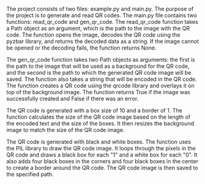The project consists of two files: example.py and main.py. The purpose of the project is to generate and read QR codes. The main.py file contains two functions: read_qr_code and gen_qr_code. The read_qr_code function takes a Path object as an argument, which is the path to the image with the QR code. The function opens the image, decodes the QR code using the pyzbar library, and returns the decoded data as a string. If the image cannot be opened or the decoding fails, the function returns None.

The gen_qr_code function takes two Path objects as arguments: the first is the path to the image that will be used as a background for the QR code, and the second is the path to which the generated QR code image will be saved. The function also takes a string that will be encoded in the QR code. The function creates a QR code using the qrcode library and overlays it on top of the background image. The function returns True if the image was successfully created and False if there was an error.

The QR code is generated with a box size of 10 and a border of 1. The function calculates the size of the QR code image based on the length of the encoded text and the size of the boxes. It then resizes the background image to match the size of the QR code image.

The QR code is generated with black and white boxes. The function uses the PIL library to draw the QR code image. It loops through the pixels in the QR code and draws a black box for each "1" and a white box for each "0". It also adds four black boxes in the corners and four black boxes in the center to create a border around the QR code. The QR code image is then saved to the specified path.
